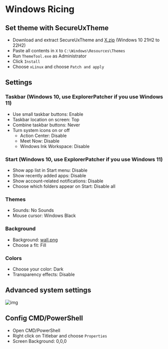 # Windows Ricing

## Set theme with SecureUxTheme
- Download and extract SecureUxTheme and [X.zip](X.zip) (Windows 10 21H2 to 22H2)
- Paste all contents in `X` to `C:\Windows\Resources\Themes`
- Run `ThemeTool.exe` as Administrator
- Click `Install`
- Choose `xLinux` and choose `Patch and apply`

## Settings
### Taskbar (Windows 10, use ExplorerPatcher if you use Windows 11)
- Use small taskbar buttons: Enable
- Taskbar location on screen: Top
- Combine taskbar buttons: Never
- Turn system icons on or off
    - Action Center: Disable
    - Meet Now: Disable
    - Windows Ink Workspace: Disable

### Start (Windows 10, use ExplorerPatcher if you use Windows 11)
- Show app list in Start menu: Disable
- Show recently added apps: Disable
- Show account-related notifications: Disable
- Choose which folders appear on Start: Disable all

### Themes
- Sounds: No Sounds
- Mouse cursor: Windows Black

### Background
- Background: [wall.png](wall.png)
- Choose a fit: Fill

### Colors
- Choose your color: Dark
- Transparency effects: Disable

## Advanced system settings
![img](https://i.imgur.com/P9t388Q.png)

## Config CMD/PowerShell
- Open CMD/PowerShell
- Right click on Titlebar and choose `Properties`
- Screen Background: 0,0,0